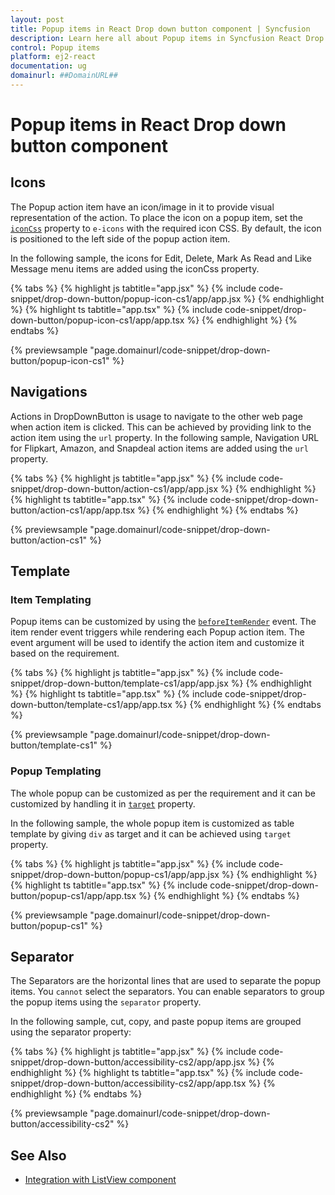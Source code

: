 ```yaml
---
layout: post
title: Popup items in React Drop down button component | Syncfusion
description: Learn here all about Popup items in Syncfusion React Drop down button component of Syncfusion Essential JS 2 and more.
control: Popup items 
platform: ej2-react
documentation: ug
domainurl: ##DomainURL##
---
```


# Popup items in React Drop down button component

## Icons

The Popup action item have an icon/image in it to provide visual representation of the action. To place the icon on a popup item,
set the [`iconCss`](https://ej2.syncfusion.com/react/documentation/api/drop-down-button/#iconcss) property to `e-icons` with the required icon CSS. By default, the icon is
positioned to the left side of the popup action item.

In the following sample, the icons for Edit, Delete, Mark As Read  and Like Message menu items are
added using the iconCss property.

{% tabs %}
{% highlight js tabtitle="app.jsx" %}
{% include code-snippet/drop-down-button/popup-icon-cs1/app/app.jsx %}
{% endhighlight %}
{% highlight ts tabtitle="app.tsx" %}
{% include code-snippet/drop-down-button/popup-icon-cs1/app/app.tsx %}
{% endhighlight %}
{% endtabs %}

 {% previewsample "page.domainurl/code-snippet/drop-down-button/popup-icon-cs1" %}

## Navigations

Actions in DropDownButton is usage to navigate to the other web page when action item is clicked. This can be achieved by providing link to the action item using the `url` property. In the following sample, Navigation URL for Flipkart, Amazon, and Snapdeal action items are added using the `url` property.

{% tabs %}
{% highlight js tabtitle="app.jsx" %}
{% include code-snippet/drop-down-button/action-cs1/app/app.jsx %}
{% endhighlight %}
{% highlight ts tabtitle="app.tsx" %}
{% include code-snippet/drop-down-button/action-cs1/app/app.tsx %}
{% endhighlight %}
{% endtabs %}

 {% previewsample "page.domainurl/code-snippet/drop-down-button/action-cs1" %}

## Template

### Item Templating

Popup items can be customized by using the [`beforeItemRender`](https://ej2.syncfusion.com/react/documentation/api/drop-down-button/#beforeitemrender) event. The item render event triggers while rendering each Popup action item. The event argument will be used to identify the action item and customize it based on the requirement.

{% tabs %}
{% highlight js tabtitle="app.jsx" %}
{% include code-snippet/drop-down-button/template-cs1/app/app.jsx %}
{% endhighlight %}
{% highlight ts tabtitle="app.tsx" %}
{% include code-snippet/drop-down-button/template-cs1/app/app.tsx %}
{% endhighlight %}
{% endtabs %}

 {% previewsample "page.domainurl/code-snippet/drop-down-button/template-cs1" %}

### Popup Templating

The whole popup can be customized as per the requirement and it can be customized by handling it in [`target`](https://ej2.syncfusion.com/react/documentation/api/drop-down-button/#target) property.

In the following sample, the whole popup item is customized as table template by giving `div` as target and it can be achieved
using `target` property.

{% tabs %}
{% highlight js tabtitle="app.jsx" %}
{% include code-snippet/drop-down-button/popup-cs1/app/app.jsx %}
{% endhighlight %}
{% highlight ts tabtitle="app.tsx" %}
{% include code-snippet/drop-down-button/popup-cs1/app/app.tsx %}
{% endhighlight %}
{% endtabs %}

 {% previewsample "page.domainurl/code-snippet/drop-down-button/popup-cs1" %}

## Separator

The Separators are the horizontal lines that are used to separate the popup items. You `cannot` select the separators. You can enable separators to group the popup items using the `separator` property.

In the following sample, cut, copy, and paste popup items are grouped using the separator property:

{% tabs %}
{% highlight js tabtitle="app.jsx" %}
{% include code-snippet/drop-down-button/accessibility-cs2/app/app.jsx %}
{% endhighlight %}
{% highlight ts tabtitle="app.tsx" %}
{% include code-snippet/drop-down-button/accessibility-cs2/app/app.tsx %}
{% endhighlight %}
{% endtabs %}

 {% previewsample "page.domainurl/code-snippet/drop-down-button/accessibility-cs2" %}

## See Also

* [Integration with ListView component](./how-to/group-popup-items-with-listview-component)